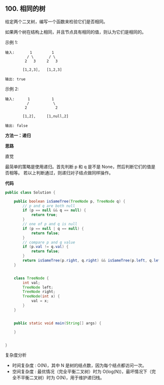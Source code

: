 ## 100. 相同的树

给定两个二叉树，编写一个函数来检验它们是否相同。

如果两个树在结构上相同，并且节点具有相同的值，则认为它们是相同的。

示例 1:

```
输入:       1         1
          / \       / \
         2   3     2   3

        [1,2,3],   [1,2,3]

输出: true
```

示例 2:

```
输入:      1          1
          /           \
         2             2

        [1,2],     [1,null,2]

输出: false
```


**方法一：递归**

**思路**

直觉

最简单的策略是使用递归。首先判断 p 和 q 是不是 None，然后判断它们的值是否相等。
若以上判断通过，则递归对子结点做同样操作。

**代码**

```java
public class Solution {

    public boolean isSameTree(TreeNode p, TreeNode q) {
        // p and q are both null
        if (p == null && q == null) {
            return true;
        }
        // one of p and q is null
        if (p == null | q == null) {
            return false;
        }
        // compare p and q value
        if (p.val != q.val) {
            return false;
        }
        return isSameTree(p.right, q.right) && isSameTree(p.left, q.left);
    }


    class TreeNode {
        int val;
        TreeNode left;
        TreeNode right;
        TreeNode(int x) {
            val = x;
        }
    }


    public static void main(String[] args) {

    }


}

```

复杂度分析

- 时间复杂度 : O(N)，其中 N 是树的结点数，因为每个结点都访问一次。
- 空间复杂度 : 最优情况（完全平衡二叉树）时为 O(log(N))，最坏情况下（完全不平衡二叉树）时为 O(N)，用于维护递归栈。































